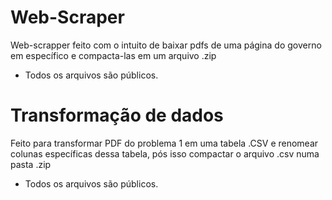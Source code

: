 # Web-Scraper

Web-scrapper feito com o intuito de baixar pdfs de uma página do governo em específico e compacta-las em um arquivo .zip
- Todos os arquivos são públicos.

# Transformação de dados 

Feito para transformar PDF do problema 1 em uma tabela .CSV e renomear colunas específicas dessa tabela, pós isso compactar o arquivo .csv numa pasta .zip
- Todos os arquivos são públicos.
